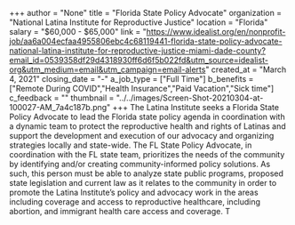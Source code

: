 +++
author = "None"
title = "Florida State Policy Advocate"
organization = "National Latina Institute for Reproductive Justice"
location = "Florida"
salary = "$60,000 - $65,000"
link = "https://www.idealist.org/en/nonprofit-job/aa6a004ecfaa4955806ebc4c68119441-florida-state-policy-advocate-national-latina-institute-for-reproductive-justice-miami-dade-county?email_id=0539358df29d4318930ff6d6f5b022fd&utm_source=idealist-org&utm_medium=email&utm_campaign=email-alerts"
created_at = "March 4, 2021"
closing_date = "-"
a_job_type = ["Full Time"]
b_benefits = ["Remote During COVID","Health Insurance","Paid Vacation","Sick time"]
c_feedback = ""
thumbnail = "../../images/Screen-Shot-20210304-at-100027-AM_7a4c187b.png"
+++
The Latina Institute seeks a Florida State Policy Advocate to lead the Florida state policy agenda in coordination with a dynamic team to protect the reproductive health and rights of Latinas and support the development and execution of our advocacy and organizing strategies locally and state-wide. The FL State Policy Advocate, in coordination with the FL state team, prioritizes the needs of the community by identifying and/or creating community-informed policy solutions. As such, this person must be able to analyze state public programs, proposed state legislation and current law as it relates to the community in order to promote the Latina Institute’s policy and advocacy work in the areas including coverage and access to reproductive healthcare, including abortion, and immigrant health care access and coverage. T